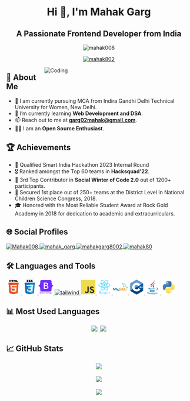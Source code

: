 <h1 align="center">Hi 👋, I'm Mahak Garg</h1>
<h2 align="center">A Passionate Frontend Developer from India</h2>

<p align="center">
  <img src="https://komarev.com/ghpvc/?username=mahak008&label=Profile%20views&color=0e75b6&style=flat" alt="mahak008"> 
</p>

<p align="center">
  <a href="https://twitter.com/mahak802" target="blank">
    <img src="https://img.shields.io/twitter/follow/mahak802?logo=twitter&style=for-the-badge" alt="mahak802">
  </a> 
</p>

<img align="right" alt="Coding" width="400" src="https://xd.adobe.com/ideas/wp-content/uploads/2021/07/1617979191-8.gif">

## 🚀 About Me

- 🔭 I am currently pursuing MCA from Indira Gandhi Delhi Technical University for Women, New Delhi.
- 🌱 I’m currently learning **Web Development and DSA**.
- 📫 Reach out to me at **[garg02mahak@gmail.com](mailto:garg02mahak@gmail.com)**.
- 👨‍💻 I am an **Open Source Enthusiast**.

## 🏆 Achievements
- 🏅 Qualified Smart India Hackathon 2023 Internal Round
- 🎖️ Ranked amongst the Top 60 teams in **Hacksquad'22**.
- 🥉 3rd Top Contributor in **Social Winter of Code 2.0** out of 1200+ participants.
- 🥇 Secured 1st place out of 250+ teams at the District Level in National Children Science Congress, 2018.
- 🎓 Honored with the Most Reliable Student Award at Rock Gold Academy in 2018 for dedication to academic and extracurriculars.

## 🌐 Social Profiles

<p align="left">
  <a href="https://www.codingninjas.com/studio/profile/Mahak008" target="_blank">
    <img align="center" src="https://www.codingninjas.com/assets-landing/images/CNLOGO.svg" alt="Mahak008" height="30" width="40" />
  </a>
  <a href="https://auth.geeksforgeeks.org/user/mahak_garg" target="_blank">
    <img align="center" src="https://raw.githubusercontent.com/rahuldkjain/github-profile-readme-generator/master/src/images/icons/Social/geeks-for-geeks.svg" alt="mahak_garg" height="30" width="40" />
  </a>
  <a href="https://www.hackerrank.com/mahakgarg8002" target="_blank">
    <img align="center" src="https://raw.githubusercontent.com/rahuldkjain/github-profile-readme-generator/master/src/images/icons/Social/hackerrank.svg" alt="mahakgarg8002" height="30" width="40" />
  </a>
  <a href="https://www.leetcode.com/mahak80" target="_blank">
    <img align="center" src="https://raw.githubusercontent.com/rahuldkjain/github-profile-readme-generator/master/src/images/icons/Social/leet-code.svg" alt="mahak80" height="30" width="40" />
  </a>
</p>

## 🛠️ Languages and Tools

<p align="left"> 
  <a href="https://www.w3.org/html/" target="_blank" rel="noreferrer"> 
    <img src="https://raw.githubusercontent.com/devicons/devicon/master/icons/html5/html5-original-wordmark.svg" alt="html5" width="40" height="40"> 
  </a> 
  <a href="https://www.w3schools.com/css/" target="_blank" rel="noreferrer"> 
    <img src="https://raw.githubusercontent.com/devicons/devicon/master/icons/css3/css3-original-wordmark.svg" alt="css3" width="40" height="40"/> 
  </a>
  <a href="https://getbootstrap.com" target="_blank" rel="noreferrer"> 
    <img src="https://raw.githubusercontent.com/devicons/devicon/master/icons/bootstrap/bootstrap-plain-wordmark.svg" alt="bootstrap" width="40" height="40"> 
  </a> 
  <a href="https://tailwindcss.com/" target="_blank" rel="noreferrer"> 
    <img src="https://www.vectorlogo.zone/logos/tailwindcss/tailwindcss-icon.svg" alt="tailwind" width="40" height="40"/> 
  </a>
  <a href="https://developer.mozilla.org/en-US/docs/Web/JavaScript" target="_blank" rel="noreferrer"> 
    <img src="https://raw.githubusercontent.com/devicons/devicon/master/icons/javascript/javascript-original.svg" alt="javascript" width="40" height="40"> 
  </a> 
  <a href="https://reactjs.org/" target="_blank" rel="noreferrer"> 
    <img src="https://raw.githubusercontent.com/devicons/devicon/master/icons/react/react-original-wordmark.svg" alt="react" width="40" height="40"/> 
  </a>
  <a href="https://www.mysql.com/" target="_blank" rel="noreferrer"> 
    <img src="https://raw.githubusercontent.com/devicons/devicon/master/icons/mysql/mysql-original-wordmark.svg" alt="mysql" width="40" height="40"> 
  </a>
  <a href="https://www.w3schools.com/cpp/" target="_blank" rel="noreferrer"> 
    <img src="https://raw.githubusercontent.com/devicons/devicon/master/icons/cplusplus/cplusplus-original.svg" alt="cplusplus" width="40" height="40"> 
  </a> 
  <a href="https://www.java.com" target="_blank" rel="noreferrer"> 
    <img src="https://raw.githubusercontent.com/devicons/devicon/master/icons/java/java-original.svg" alt="java" width="40" height="40"> 
  </a> 
  <a href="https://www.python.org" target="_blank" rel="noreferrer"> 
    <img src="https://raw.githubusercontent.com/devicons/devicon/master/icons/python/python-original.svg" alt="python" width="40" height="40"/> 
  </a>
</p>

## 📊 Most Used Languages

<p align="center">
  <img src="https://github-readme-stats.vercel.app/api/top-langs/?username=mahak008&layout=compact&hide=html&theme=dracula&hide_border=true">
  <a href="https://github.com/ryo-ma/github-profile-trophy" target="_blank">
    <img src="https://github-profile-summary-cards.vercel.app/api/cards/repos-per-language?username=mahak008&theme=dracula" alt="">
    <img src="https://github-profile-summary-cards.vercel.app/api/cards/most-commit-language?username=mahak008&theme=dracula">
  </a>
</p>

## 📈 GitHub Stats

<p align="center">
  <img align="center" src="https://github-readme-streak-stats.herokuapp.com/?user=mahak008&theme=radical&custom_title=streak-stats&hide_border=true&layout=compact"><br><br>
  <img align="center" src="https://github-profile-summary-cards.vercel.app/api/cards/profile-details?username=mahak008&theme=dracula"><br><br>
  <img align="center" src="https://github-readme-stats.vercel.app/api?username=mahak008&theme=dracula&show_icons=true&locale=en&hide_border=true&layout=compact">
</p>
